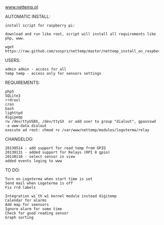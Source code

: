 www.nettemp.pl

AUTOMATIC INSTALL:

    install script for raspberry pi:

    download and run like root, script will install all requirements like php, www.
    
    wget https://raw.github.com/sosprz/nettemp/master/nettemp_install_on_raspberry_pi.sh

USERS:

    admin admin - access for all
    temp temp - access only for sensors settings


REQUIREMENTS:

    php5
    SQLite3
    rrdrool
    cron
    bash
    lighttpd
    digipemp
    rw /dev/ttyUSBX, /dev/ttySX  or add user to group "dialout", gpassswd -a www-data dialout
    execute ad root: chmod +s /var/www/nettemp/modules/logoterma/relay
	

CHANGELOG:
    
    20130514 - add support for read temp from GPIO	
    20130131 - added support for Relays (RPI 8 gpio)
    20130118 - select sensor in view 
    added events loging to www

TO DO:
    
    Turn on Logoterma when start time is set
    Send mail when Logoterma is off
    Fix rrd labels
    
    Integration wi`th w1 kernel module instead digitemp
    Calendar for alarms
    Add map for seensors
    Ignore alarm for some time
    Check for good reading sensor
    Graph sorting
